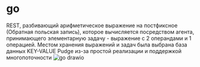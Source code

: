 # go
REST, разбивающий арифметическое выражение на постфиксное (Обратная польская запись), которое вычисляется посредством агента, принимающего элементарную задачу - выражение с 2 операндами и 1 операцией.
Местом хранения выражений и задач была выбрана база данных KEY-VALUE Pudge из-за простой реализации и поддержкой многопоточности
![go drawio](https://github.com/Dmitry9004/go/assets/117633827/7c2a07b9-104b-4f2d-86c5-3a774b00794e)
